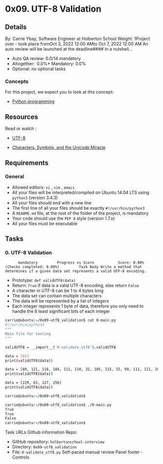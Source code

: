 # 0x09. UTF-8 Validation
## Details
 By: Carrie Ybay, Software Engineer at Holberton School Weight: 1Project over - took place fromOct 3, 2022 12:00 AMto Oct 7, 2022 12:00 AM An auto review will be launched at the deadline#### In a nutshell…
* Auto QA review:          0.0/14 mandatory      
* Altogether:         0.0%* Mandatory: 0.0%
* Optional: no optional tasks

### Concepts
For this project, we expect you to look at this concept:
* [Python programming](https://intranet.hbtn.io/concepts/1143) 

## Resources
Read or watch :
* [UTF-8](https://intranet.hbtn.io/rltoken/qVyzvKu0K89D0Aiz2Ssvgw) 

* [Characters, Symbols, and the Unicode Miracle](https://intranet.hbtn.io/rltoken/fZDmbf_oigBn5Ziy7ai0pg) 

## Requirements
### General
* Allowed editors:  ` vi ` ,  ` vim ` ,  ` emacs ` 
* All your files will be interpreted/compiled on Ubuntu 14.04 LTS using  ` python3 `  (version 3.4.3)
* All your files should end with a new line
* The first line of all your files should be exactly  ` #!/usr/bin/python3 ` 
* A  ` README.md `  file, at the root of the folder of the project, is mandatory
* Your code should use the  ` PEP 8 `  style (version 1.7.x)
* All your files must be executable
## Tasks
### 0. UTF-8 Validation
          mandatory         Progress vs Score           Score: 0.00% (Checks completed: 0.00%)         Task Body Write a method that determines if a given data set represents a valid UTF-8 encoding.
* Prototype:  ` def validUTF8(data) ` 
* Return:  ` True `  if data is a valid UTF-8 encoding, else return  ` False ` 
* A character in UTF-8 can be 1 to 4 bytes long
* The data set can contain multiple characters
* The data will be represented by a list of integers
* Each integer represents 1 byte of data, therefore you only need to handle the 8 least significant bits of each integer
```bash
carrie@ubuntu:~/0x09-utf8_validation$ cat 0-main.py
#!/usr/bin/python3
"""
Main file for testing
"""

validUTF8 = __import__('0-validate_utf8').validUTF8

data = [65]
print(validUTF8(data))

data = [80, 121, 116, 104, 111, 110, 32, 105, 115, 32, 99, 111, 111, 108, 33]
print(validUTF8(data))

data = [229, 65, 127, 256]
print(validUTF8(data))

carrie@ubuntu:~/0x09-utf8_validation$

```
```bash
carrie@ubuntu:~/0x09-utf8_validation$ ./0-main.py
True
True
False
carrie@ubuntu:~/0x09-utf8_validation$

```
 Task URLs  Github information Repo:
* GitHub repository:  ` holbertonschool-interview ` 
* Directory:  ` 0x09-utf8_validation ` 
* File:  ` 0-validate_utf8.py ` 
 Self-paced manual review  Panel footer - Controls 
